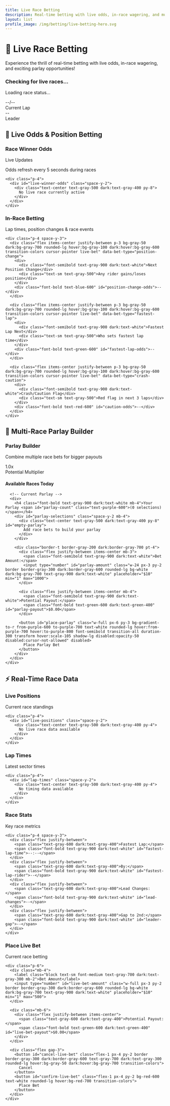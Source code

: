```yaml
---
title: Live Race Betting
description: Real-time betting with live odds, in-race wagering, and multi-race parlays
layout: list
profile_image: /img/betting/live-betting-hero.svg
---
```


# 🔴 Live Race Betting

Experience the thrill of real-time betting with live odds, in-race wagering, and exciting parlay opportunities!

<!-- Live Race Status -->
<div id="live-race-banner" class="hidden bg-gradient-to-r from-red-50 to-orange-50 dark:from-red-900/20 dark:to-orange-900/20 border border-red-200 dark:border-red-800 rounded-xl p-6 my-8 shadow-lg">
  <div class="flex flex-col lg:flex-row lg:items-center lg:justify-between gap-4">
    <div class="flex items-center">
      <div class="w-4 h-4 bg-red-500 rounded-full animate-pulse mr-3"></div>
      <div>
        <h3 class="text-xl font-bold text-gray-900 dark:text-white" id="live-race-title">Checking for live races...</h3>
        <p class="text-gray-600 dark:text-gray-300" id="live-race-status">Loading race status...</p>
      </div>
    </div>
    <div class="flex items-center gap-4">
      <div class="text-center">
        <div class="text-2xl font-bold text-red-600 dark:text-red-400" id="live-lap">--/--</div>
        <div class="text-sm text-gray-500">Current Lap</div>
      </div>
      <div class="text-center">
        <div class="text-2xl font-bold text-blue-600 dark:text-blue-400" id="live-leader">--</div>
        <div class="text-sm text-gray-500">Leader</div>
      </div>
    </div>
  </div>
</div>

## 🎯 Live Odds & Position Betting

<div class="grid grid-cols-1 lg:grid-cols-2 gap-6 my-8">
  <!-- Live Race Winner Odds -->
  <div class="bg-white dark:bg-gray-800 rounded-xl shadow-lg border border-gray-200 dark:border-gray-700 overflow-hidden">
    <div class="bg-gradient-to-r from-green-600 to-green-700 p-4 text-white">
      <div class="flex items-center justify-between">
        <h3 class="font-bold">Race Winner Odds</h3>
        <div class="flex items-center text-green-100">
          <div class="w-2 h-2 bg-green-300 rounded-full animate-pulse mr-2"></div>
          <span class="text-sm">Live Updates</span>
        </div>
      </div>
      <p class="text-green-100 text-sm">Odds refresh every 5 seconds during races</p>
    </div>
    
    <div class="p-4">
      <div id="live-winner-odds" class="space-y-2">
        <div class="text-center text-gray-500 dark:text-gray-400 py-8">
          No live race currently active
        </div>
      </div>
    </div>
  </div>
  
  <!-- In-Race Position Changes -->
  <div class="bg-white dark:bg-gray-800 rounded-xl shadow-lg border border-gray-200 dark:border-gray-700 overflow-hidden">
    <div class="bg-gradient-to-r from-blue-600 to-blue-700 p-4 text-white">
      <h3 class="font-bold">In-Race Betting</h3>
      <p class="text-blue-100 text-sm">Lap times, position changes & race events</p>
    </div>
    
    <div class="p-4 space-y-3">
      <div class="flex items-center justify-between p-3 bg-gray-50 dark:bg-gray-700 rounded-lg hover:bg-gray-100 dark:hover:bg-gray-600 transition-colors cursor-pointer live-bet" data-bet-type="position-change">
        <div>
          <div class="font-semibold text-gray-900 dark:text-white">Next Position Change</div>
          <div class="text-sm text-gray-500">Any rider gains/loses position</div>
        </div>
        <div class="font-bold text-blue-600" id="position-change-odds">--</div>
      </div>
      
      <div class="flex items-center justify-between p-3 bg-gray-50 dark:bg-gray-700 rounded-lg hover:bg-gray-100 dark:hover:bg-gray-600 transition-colors cursor-pointer live-bet" data-bet-type="fastest-lap">
        <div>
          <div class="font-semibold text-gray-900 dark:text-white">Fastest Lap Next</div>
          <div class="text-sm text-gray-500">Who sets fastest lap time</div>
        </div>
        <div class="font-bold text-green-600" id="fastest-lap-odds">--</div>
      </div>
      
      <div class="flex items-center justify-between p-3 bg-gray-50 dark:bg-gray-700 rounded-lg hover:bg-gray-100 dark:hover:bg-gray-600 transition-colors cursor-pointer live-bet" data-bet-type="crash-caution">
        <div>
          <div class="font-semibold text-gray-900 dark:text-white">Crash/Caution Flag</div>
          <div class="text-sm text-gray-500">Red flag in next 3 laps</div>
        </div>
        <div class="font-bold text-red-600" id="caution-odds">--</div>
      </div>
    </div>
  </div>
</div>

## 🎲 Multi-Race Parlay Builder

<div class="bg-white dark:bg-gray-800 rounded-xl shadow-lg border border-gray-200 dark:border-gray-700 overflow-hidden my-8">
  <div class="bg-gradient-to-r from-purple-600 to-purple-700 p-6 text-white">
    <div class="flex flex-col sm:flex-row sm:items-center sm:justify-between">
      <div>
        <h3 class="text-xl font-bold mb-2">Parlay Builder</h3>
        <p class="text-purple-100">Combine multiple race bets for bigger payouts</p>
      </div>
      <div class="mt-4 sm:mt-0">
        <div class="text-right">
          <div class="text-2xl font-bold" id="parlay-multiplier">1.0x</div>
          <div class="text-sm text-purple-200">Potential Multiplier</div>
        </div>
      </div>
    </div>
  </div>
  
  <!-- Parlay Race Selection -->
  <div class="p-6">
    <div class="grid grid-cols-1 lg:grid-cols-2 gap-6">
      <!-- Available Races -->
      <div>
        <h4 class="font-bold text-gray-900 dark:text-white mb-4">Available Races Today</h4>
        <div class="space-y-3" id="parlay-races">
          <!-- Race selection will be populated here -->
        </div>
      </div>
      
      <!-- Current Parlay -->
      <div>
        <h4 class="font-bold text-gray-900 dark:text-white mb-4">Your Parlay <span id="parlay-count" class="text-purple-600">(0 selections)</span></h4>
        <div id="parlay-selections" class="space-y-2 mb-4">
          <div class="text-center text-gray-500 dark:text-gray-400 py-8" id="empty-parlay">
            Add race bets to build your parlay
          </div>
        </div>
        
        <div class="border-t border-gray-200 dark:border-gray-700 pt-4">
          <div class="flex justify-between items-center mb-3">
            <span class="font-semibold text-gray-900 dark:text-white">Bet Amount:</span>
            <input type="number" id="parlay-amount" class="w-24 px-3 py-2 border border-gray-300 dark:border-gray-600 rounded-lg bg-white dark:bg-gray-700 text-gray-900 dark:text-white" placeholder="$10" min="1" max="1000">
          </div>
          
          <div class="flex justify-between items-center mb-4">
            <span class="font-semibold text-gray-900 dark:text-white">Potential Payout:</span>
            <span class="font-bold text-green-600 dark:text-green-400" id="parlay-payout">$0.00</span>
          </div>
          
          <button id="place-parlay" class="w-full px-6 py-3 bg-gradient-to-r from-purple-600 to-purple-700 text-white rounded-lg hover:from-purple-700 hover:to-purple-800 font-semibold transition-all duration-300 transform hover:scale-105 shadow-lg disabled:opacity-50 disabled:cursor-not-allowed" disabled>
            Place Parlay Bet
          </button>
        </div>
      </div>
    </div>
  </div>
</div>

## ⚡ Real-Time Race Data

<div class="grid grid-cols-1 lg:grid-cols-3 gap-6 my-8">
  <!-- Live Leaderboard -->
  <div class="bg-white dark:bg-gray-800 rounded-xl shadow-lg border border-gray-200 dark:border-gray-700 overflow-hidden">
    <div class="bg-gradient-to-r from-yellow-600 to-orange-600 p-4 text-white">
      <h3 class="font-bold">Live Positions</h3>
      <p class="text-yellow-100 text-sm">Current race standings</p>
    </div>
    
    <div class="p-4">
      <div id="live-positions" class="space-y-2">
        <div class="text-center text-gray-500 dark:text-gray-400 py-4">
          No live race data available
        </div>
      </div>
    </div>
  </div>
  
  <!-- Lap Times -->
  <div class="bg-white dark:bg-gray-800 rounded-xl shadow-lg border border-gray-200 dark:border-gray-700 overflow-hidden">
    <div class="bg-gradient-to-r from-cyan-600 to-blue-600 p-4 text-white">
      <h3 class="font-bold">Lap Times</h3>
      <p class="text-cyan-100 text-sm">Latest sector times</p>
    </div>
    
    <div class="p-4">
      <div id="lap-times" class="space-y-2">
        <div class="text-center text-gray-500 dark:text-gray-400 py-4">
          No timing data available
        </div>
      </div>
    </div>
  </div>
  
  <!-- Race Stats -->
  <div class="bg-white dark:bg-gray-800 rounded-xl shadow-lg border border-gray-200 dark:border-gray-700 overflow-hidden">
    <div class="bg-gradient-to-r from-emerald-600 to-green-600 p-4 text-white">
      <h3 class="font-bold">Race Stats</h3>
      <p class="text-emerald-100 text-sm">Key race metrics</p>
    </div>
    
    <div class="p-4 space-y-3">
      <div class="flex justify-between">
        <span class="text-gray-600 dark:text-gray-400">Fastest Lap:</span>
        <span class="font-bold text-gray-900 dark:text-white" id="fastest-lap-time">--:--</span>
      </div>
      <div class="flex justify-between">
        <span class="text-gray-600 dark:text-gray-400">By:</span>
        <span class="font-bold text-gray-900 dark:text-white" id="fastest-lap-rider">--</span>
      </div>
      <div class="flex justify-between">
        <span class="text-gray-600 dark:text-gray-400">Lead Changes:</span>
        <span class="font-bold text-gray-900 dark:text-white" id="lead-changes">--</span>
      </div>
      <div class="flex justify-between">
        <span class="text-gray-600 dark:text-gray-400">Gap to 2nd:</span>
        <span class="font-bold text-gray-900 dark:text-white" id="leader-gap">--</span>
      </div>
    </div>
  </div>
</div>

<!-- Live Betting Modal -->
<div id="live-bet-modal" class="fixed inset-0 bg-black bg-opacity-50 hidden z-50 flex items-center justify-center p-4">
  <div class="bg-white dark:bg-gray-800 rounded-xl shadow-2xl max-w-md w-full">
    <div class="bg-gradient-to-r from-red-600 to-red-700 p-6 text-white rounded-t-xl">
      <h3 class="text-xl font-bold" id="modal-title">Place Live Bet</h3>
      <p class="text-red-100" id="modal-subtitle">Current race betting</p>
    </div>
    
    <div class="p-6">
      <div class="mb-4">
        <label class="block text-sm font-medium text-gray-700 dark:text-gray-300 mb-2">Bet Amount</label>
        <input type="number" id="live-bet-amount" class="w-full px-3 py-2 border border-gray-300 dark:border-gray-600 rounded-lg bg-white dark:bg-gray-700 text-gray-900 dark:text-white" placeholder="$10" min="1" max="500">
      </div>
      
      <div class="mb-6">
        <div class="flex justify-between items-center">
          <span class="text-gray-600 dark:text-gray-400">Potential Payout:</span>
          <span class="font-bold text-green-600 dark:text-green-400" id="live-bet-payout">$0.00</span>
        </div>
      </div>
      
      <div class="flex gap-3">
        <button id="cancel-live-bet" class="flex-1 px-4 py-2 border border-gray-300 dark:border-gray-600 text-gray-700 dark:text-gray-300 rounded-lg hover:bg-gray-50 dark:hover:bg-gray-700 transition-colors">
          Cancel
        </button>
        <button id="confirm-live-bet" class="flex-1 px-4 py-2 bg-red-600 text-white rounded-lg hover:bg-red-700 transition-colors">
          Place Bet
        </button>
      </div>
    </div>
  </div>
</div>

<script>
document.addEventListener('DOMContentLoaded', function() {
  initializeLiveBetting();
  
  let liveBettingActive = false;
  let raceDataInterval;
  let oddsUpdateInterval;
  let currentParlaySelections = [];
  
  async function initializeLiveBetting() {
    // Check if there's an active race
    await checkForActiveRace();
    
    // Initialize parlay builder
    await initializeParlayBuilder();
    
    // Set up event listeners
    setupEventListeners();
    
    // Start live updates if race is active
    if (liveBettingActive) {
      startLiveUpdates();
    }
  }
  
  async function checkForActiveRace() {
    try {
      const response = await fetch('/api/races/live-status');
      if (response.ok) {
        const data = await response.json();
        
        if (data.activeRace) {
          liveBettingActive = true;
          showLiveRaceBanner(data.activeRace);
          if (data.liveOdds) {
            populateLiveOdds(data.liveOdds);
          }
          if (data.raceData) {
            populateRaceData(data.raceData);
          }
        } else {
          showNoActiveRace();
        }
      } else {
        console.log('No live race API response');
        showNoActiveRace();
      }
    } catch (error) {
      console.log('Live race API not available');
      showNoActiveRace();
    }
  }
  
  function showLiveRaceBanner(raceData) {
    document.getElementById('live-race-banner').classList.remove('hidden');
    document.getElementById('live-race-title').textContent = raceData.name || 'Live Race';
    document.getElementById('live-race-status').textContent = 
      `Lap ${raceData.currentLap || 0} of ${raceData.totalLaps || 0} • Live betting active`;
    document.getElementById('live-lap').textContent = 
      `${raceData.currentLap || 0}/${raceData.totalLaps || 0}`;
    document.getElementById('live-leader').textContent = raceData.leader || 'Loading...';
  }
  
  function populateLiveOdds(odds) {
    const container = document.getElementById('live-winner-odds');
    if (!odds || odds.length === 0) {
      container.innerHTML = '<div class="text-center text-gray-500 dark:text-gray-400 py-8">Loading live odds...</div>';
      return;
    }
    
    container.innerHTML = odds.map((rider, index) => {
      const changeIcon = rider.change === 'up' ? '🔼' : rider.change === 'down' ? '🔽' : '▶️';
      const changeColor = rider.change === 'up' ? 'text-green-600' : 
                         rider.change === 'down' ? 'text-red-600' : 'text-gray-600';
      
      return `
        <div class="flex items-center justify-between p-3 bg-gray-50 dark:bg-gray-700 rounded-lg hover:bg-gray-100 dark:hover:bg-gray-600 transition-colors cursor-pointer live-winner-bet" data-rider="${rider.name}" data-odds="${rider.odds}">
          <div class="flex items-center">
            <span class="text-sm font-bold w-8 text-gray-500">#${rider.position || index + 1}</span>
            <span class="font-semibold text-gray-900 dark:text-white">${rider.name}</span>
          </div>
          <div class="flex items-center gap-2">
            <span class="${changeColor}">${changeIcon}</span>
            <span class="font-bold text-green-600">${rider.odds}</span>
          </div>
        </div>
      `;
    }).join('');
  }
  
  function populateRaceData(raceData) {
    // Populate live positions
    if (raceData.positions) {
      const container = document.getElementById('live-positions');
      container.innerHTML = raceData.positions.slice(0, 6).map(rider => `
        <div class="flex items-center justify-between text-sm">
          <div class="flex items-center">
            <span class="font-bold w-8 text-gray-500">${rider.position}</span>
            <span class="text-gray-900 dark:text-white">${rider.name}</span>
          </div>
          <span class="text-gray-500">+${rider.gap || '0.0'}s</span>
        </div>
      `).join('');
    }
    
    // Populate lap times
    if (raceData.lapTimes) {
      const container = document.getElementById('lap-times');
      container.innerHTML = raceData.lapTimes.slice(0, 4).map(lap => `
        <div class="flex items-center justify-between text-sm">
          <span class="text-gray-900 dark:text-white">${lap.rider}</span>
          <span class="font-mono ${lap.fastest ? 'text-green-600 font-bold' : 'text-gray-500'}">${lap.time}</span>
        </div>
      `).join('');
    }
    
    // Update race stats
    if (raceData.stats) {
      document.getElementById('fastest-lap-time').textContent = raceData.stats.fastestLap || '--:--';
      document.getElementById('fastest-lap-rider').textContent = raceData.stats.fastestLapRider || '--';
      document.getElementById('lead-changes').textContent = raceData.stats.leadChanges || '--';
      document.getElementById('leader-gap').textContent = raceData.stats.leaderGap || '--';
    }
    
    // Update in-race betting odds
    if (raceData.inRaceOdds) {
      document.getElementById('position-change-odds').textContent = raceData.inRaceOdds.positionChange || '--';
      document.getElementById('fastest-lap-odds').textContent = raceData.inRaceOdds.fastestLap || '--';
      document.getElementById('caution-odds').textContent = raceData.inRaceOdds.caution || '--';
    }
  }
  
  async function initializeParlayBuilder() {
    try {
      const response = await fetch('/api/races/upcoming');
      if (response.ok) {
        const data = await response.json();
        populateParlayRaces(data.races || []);
      } else {
        populateParlayRaces([]);
      }
    } catch (error) {
      console.log('Upcoming races API not available');
      populateParlayRaces([]);
    }
  }
  
  function populateParlayRaces(races) {
    const container = document.getElementById('parlay-races');
    
    if (races.length === 0) {
      container.innerHTML = `
        <div class="text-center text-gray-500 dark:text-gray-400 py-8">
          No upcoming races available for parlay betting
        </div>
      `;
      return;
    }
    
    container.innerHTML = races.slice(0, 4).map(race => `
      <div class="border border-gray-200 dark:border-gray-600 rounded-lg p-3 hover:bg-gray-50 dark:hover:bg-gray-700 transition-colors">
        <div class="flex items-center justify-between mb-2">
          <h5 class="font-semibold text-gray-900 dark:text-white">${race.name}</h5>
          <span class="text-xs px-2 py-1 rounded-full ${race.status === 'live' ? 'bg-red-100 text-red-800' : 'bg-blue-100 text-blue-800'}">${race.status}</span>
        </div>
        <p class="text-sm text-gray-500 mb-3">${race.date} ${race.time}</p>
        <div class="grid grid-cols-2 gap-2">
          <button class="px-3 py-2 text-sm bg-gray-100 dark:bg-gray-600 text-gray-900 dark:text-white rounded hover:bg-gray-200 dark:hover:bg-gray-500 transition-colors parlay-option" data-race-id="${race.id}" data-bet="winner" data-odds="2.5">
            Race Winner (+150)
          </button>
          <button class="px-3 py-2 text-sm bg-gray-100 dark:bg-gray-600 text-gray-900 dark:text-white rounded hover:bg-gray-200 dark:hover:bg-gray-500 transition-colors parlay-option" data-race-id="${race.id}" data-bet="podium" data-odds="1.8">
            Top 3 Finish (+80)
          </button>
        </div>
      </div>
    `).join('');
  }
  
  function setupEventListeners() {
    // Live winner betting
    document.addEventListener('click', function(e) {
      if (e.target.closest('.live-winner-bet')) {
        const bet = e.target.closest('.live-winner-bet');
        openLiveBetModal('Race Winner', bet.dataset.rider, bet.dataset.odds);
      }
      
      if (e.target.closest('.live-bet')) {
        const bet = e.target.closest('.live-bet');
        const betType = bet.dataset.betType;
        const odds = bet.querySelector('[id$="-odds"]')?.textContent || '+120';
        openLiveBetModal('In-Race Bet', betType, odds);
      }
      
      if (e.target.closest('.parlay-option')) {
        const option = e.target.closest('.parlay-option');
        addToParlayBet(option);
      }
    });
    
    // Modal handlers
    document.getElementById('cancel-live-bet')?.addEventListener('click', closeLiveBetModal);
    document.getElementById('confirm-live-bet')?.addEventListener('click', confirmLiveBet);
    
    // Amount calculation
    document.getElementById('parlay-amount')?.addEventListener('input', updateParlayPayout);
    document.getElementById('live-bet-amount')?.addEventListener('input', updateLiveBetPayout);
    
    // Place parlay bet
    document.getElementById('place-parlay')?.addEventListener('click', placeParlayBet);
  }
  
  function openLiveBetModal(type, selection, odds) {
    document.getElementById('modal-title').textContent = type;
    document.getElementById('modal-subtitle').textContent = selection;
    document.getElementById('live-bet-modal').classList.remove('hidden');
    
    // Store current bet data
    document.getElementById('live-bet-modal').dataset.selection = selection;
    document.getElementById('live-bet-modal').dataset.odds = odds;
    
    updateLiveBetPayout();
  }
  
  function closeLiveBetModal() {
    document.getElementById('live-bet-modal').classList.add('hidden');
    document.getElementById('live-bet-amount').value = '';
  }
  
  function updateLiveBetPayout() {
    const amount = parseFloat(document.getElementById('live-bet-amount').value) || 0;
    const odds = document.getElementById('live-bet-modal').dataset.odds || '+120';
    const multiplier = parseFloat(odds.replace('+', '')) / 100 + 1;
    const payout = amount * multiplier;
    
    document.getElementById('live-bet-payout').textContent = `$${payout.toFixed(2)}`;
  }
  
  function confirmLiveBet() {
    const amount = document.getElementById('live-bet-amount').value;
    const selection = document.getElementById('live-bet-modal').dataset.selection;
    
    if (!amount || parseFloat(amount) < 1) {
      alert('Please enter a valid bet amount');
      return;
    }
    
    // Place the bet via API
    placeLiveBet(selection, amount);
    closeLiveBetModal();
  }
  
  async function placeLiveBet(selection, amount) {
    try {
      const response = await fetch('/api/bets/live', {
        method: 'POST',
        headers: { 'Content-Type': 'application/json' },
        body: JSON.stringify({ selection, amount })
      });
      
      if (response.ok) {
        showBetConfirmation(`Live bet placed: $${amount} on ${selection}`);
      } else {
        alert('Failed to place bet. Please try again.');
      }
    } catch (error) {
      alert('Unable to place bet. Please check your connection.');
    }
  }
  
  function addToParlayBet(option) {
    const raceId = option.dataset.raceId;
    const betType = option.dataset.bet;
    const odds = parseFloat(option.dataset.odds);
    
    // Check if this race is already in parlay
    const existingIndex = currentParlaySelections.findIndex(s => s.raceId === raceId);
    if (existingIndex >= 0) {
      currentParlaySelections[existingIndex] = { raceId, betType, odds, text: option.textContent };
    } else {
      currentParlaySelections.push({ raceId, betType, odds, text: option.textContent });
    }
    
    updateParlayDisplay();
  }
  
  function updateParlayDisplay() {
    const container = document.getElementById('parlay-selections');
    const countElement = document.getElementById('parlay-count');
    const emptyMessage = document.getElementById('empty-parlay');
    
    if (currentParlaySelections.length === 0) {
      container.innerHTML = emptyMessage.outerHTML;
    } else {
      container.innerHTML = currentParlaySelections.map((selection, index) => `
        <div class="flex items-center justify-between p-2 bg-purple-50 dark:bg-purple-900/20 rounded-lg">
          <span class="text-sm text-gray-900 dark:text-white">${selection.text}</span>
          <button class="text-red-600 hover:text-red-800 remove-parlay" data-index="${index}">×</button>
        </div>
      `).join('');
    }
    
    countElement.textContent = `(${currentParlaySelections.length} selections)`;
    
    // Calculate multiplier
    const multiplier = currentParlaySelections.reduce((acc, sel) => acc * sel.odds, 1);
    document.getElementById('parlay-multiplier').textContent = `${multiplier.toFixed(1)}x`;
    
    // Enable/disable place bet button
    const placeButton = document.getElementById('place-parlay');
    placeButton.disabled = currentParlaySelections.length < 2;
    
    updateParlayPayout();
    
    // Add remove handlers
    document.querySelectorAll('.remove-parlay').forEach(btn => {
      btn.addEventListener('click', function() {
        const index = parseInt(this.dataset.index);
        currentParlaySelections.splice(index, 1);
        updateParlayDisplay();
      });
    });
  }
  
  function updateParlayPayout() {
    const amount = parseFloat(document.getElementById('parlay-amount').value) || 0;
    const multiplier = currentParlaySelections.reduce((acc, sel) => acc * sel.odds, 1);
    const payout = amount * multiplier;
    
    document.getElementById('parlay-payout').textContent = `$${payout.toFixed(2)}`;
  }
  
  async function placeParlayBet() {
    const amount = document.getElementById('parlay-amount').value;
    
    if (!amount || parseFloat(amount) < 1) {
      alert('Please enter a valid bet amount');
      return;
    }
    
    if (currentParlaySelections.length < 2) {
      alert('Please select at least 2 races for a parlay');
      return;
    }
    
    try {
      const response = await fetch('/api/bets/parlay', {
        method: 'POST',
        headers: { 'Content-Type': 'application/json' },
        body: JSON.stringify({ 
          selections: currentParlaySelections,
          amount: parseFloat(amount)
        })
      });
      
      if (response.ok) {
        showBetConfirmation(`Parlay bet placed: $${amount} on ${currentParlaySelections.length} races`);
        
        // Reset parlay
        currentParlaySelections = [];
        updateParlayDisplay();
        document.getElementById('parlay-amount').value = '';
      } else {
        alert('Failed to place parlay bet. Please try again.');
      }
    } catch (error) {
      alert('Unable to place parlay bet. Please check your connection.');
    }
  }
  
  function startLiveUpdates() {
    // Update odds every 5 seconds
    oddsUpdateInterval = setInterval(updateLiveData, 5000);
    
    // Update race data every 10 seconds
    raceDataInterval = setInterval(updateRaceData, 10000);
  }
  
  async function updateLiveData() {
    try {
      const response = await fetch('/api/races/live-odds');
      if (response.ok) {
        const data = await response.json();
        if (data.odds) {
          populateLiveOdds(data.odds);
        }
        if (data.raceData) {
          populateRaceData(data.raceData);
        }
      }
    } catch (error) {
      console.log('Live odds update failed');
    }
  }
  
  async function updateRaceData() {
    try {
      const response = await fetch('/api/races/live-data');
      if (response.ok) {
        const data = await response.json();
        if (data.raceData) {
          populateRaceData(data.raceData);
        }
      }
    } catch (error) {
      console.log('Race data update failed');
    }
  }
  
  function showBetConfirmation(message) {
    const notification = document.createElement('div');
    notification.className = 'fixed top-4 right-4 z-50 bg-green-600 text-white px-6 py-3 rounded-lg shadow-lg font-medium';
    notification.textContent = message;
    document.body.appendChild(notification);
    
    setTimeout(() => {
      notification.remove();
    }, 4000);
  }
  
  function showNoActiveRace() {
    // Update UI to show no active race
    const container = document.querySelector('#live-winner-odds');
    if (container) {
      container.innerHTML = `
        <div class="text-center py-8 text-gray-500 dark:text-gray-400">
          <div class="text-4xl mb-4">🏁</div>
          <h3 class="font-bold mb-2">No Live Race Active</h3>
          <p class="text-sm">Live betting will be available during race events</p>
        </div>
      `;
    }
  }
  
  // Cleanup intervals when page unloads
  window.addEventListener('beforeunload', function() {
    if (oddsUpdateInterval) clearInterval(oddsUpdateInterval);
    if (raceDataInterval) clearInterval(raceDataInterval);
  });
});
</script>

<!-- Load Social Sharing and Bet Slip Sharing -->
<script src="/js/social-sharing.js"></script>
<script src="/js/bet-slip-sharing.js"></script>

<script>
// Enhanced live betting with win sharing
document.addEventListener('DOMContentLoaded', function() {
  // Add a demo button to test the sharing feature
  const demoSection = document.createElement('div');
  demoSection.className = 'bg-yellow-100 dark:bg-yellow-900 border border-yellow-200 dark:border-yellow-800 rounded-lg p-4 my-6 text-center';
  demoSection.innerHTML = `
    <h4 class="font-bold text-yellow-800 dark:text-yellow-200 mb-2">🎉 Demo Feature</h4>
    <p class="text-yellow-700 dark:text-yellow-300 mb-3">Try out the social sharing feature for big wins!</p>
    <button id="demo-big-win" class="px-6 py-2 bg-yellow-600 text-white rounded-lg hover:bg-yellow-700 font-medium transition-colors">
      Simulate Big Win & Share
    </button>
  `;
  
  // Insert after the live race banner
  const banner = document.getElementById('live-race-banner');
  if (banner && banner.nextSibling) {
    banner.parentNode.insertBefore(demoSection, banner.nextSibling);
  }
  
  // Add demo functionality
  document.getElementById('demo-big-win')?.addEventListener('click', function() {
    // Create a realistic big win scenario
    const bigWinData = {
      id: Date.now(),
      payout: 1250.00,
      amount: 75.00,
      raceName: 'Thunder Valley National - 450 Main Event',
      betType: 'Live Race Winner',
      odds: '+1567',
      status: 'won'
    };
    
    // Show celebration notification first
    showBigWinCelebration(bigWinData);
    
    // Then show sharing modal after celebration
    setTimeout(() => {
      if (window.winSharingManager) {
        window.winSharingManager.showWinSharingModal(bigWinData);
      }
    }, 3000);
  });
  
  function showBigWinCelebration(winData) {
    const celebration = document.createElement('div');
    celebration.className = 'fixed inset-0 z-50 flex items-center justify-center pointer-events-none';
    celebration.innerHTML = `
      <div class="text-center animate-bounce">
        <div class="text-8xl mb-4">🎉🏆💰</div>
        <div class="text-4xl font-bold text-yellow-400 mb-2">BIG WIN!</div>
        <div class="text-3xl font-bold text-white">$${winData.payout.toFixed(2)}</div>
        <div class="text-xl text-gray-300 mt-2">${winData.raceName}</div>
      </div>
    `;
    
    document.body.appendChild(celebration);
    
    // Remove after animation
    setTimeout(() => {
      if (celebration.parentNode) {
        celebration.parentNode.removeChild(celebration);
      }
    }, 3000);
  }
  
  // Integrate with existing bet confirmation
  const originalConfirmLiveBet = window.confirmLiveBet;
  if (originalConfirmLiveBet) {
    window.confirmLiveBet = function() {
      originalConfirmLiveBet();
      
      // Simulate a win scenario for demo (in real app, this would come from your API)
      setTimeout(() => {
        const randomWin = Math.random() > 0.7; // 30% chance of big win
        if (randomWin) {
          const winAmount = Math.random() * 500 + 100; // $100-$600 win
          const betAmount = 25;
          
          const winData = {
            id: Date.now(),
            payout: winAmount,
            amount: betAmount,
            raceName: 'Live Race Bet',
            betType: 'Position Change',
            odds: '+' + Math.floor((winAmount / betAmount - 1) * 100),
            status: 'won'
          };
          
          // Trigger the sharing modal for big wins
          if (winAmount >= 50) {
            document.dispatchEvent(new CustomEvent('betSettled', { detail: winData }));
          }
        }
      }, 2000);
    };
  }
});
</script>